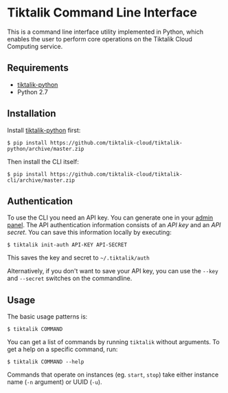 # Tiktalik Command Line Interface

This is a command line interface utility implemented in Python, which enables the
user to perform core operations on the Tiktalik Cloud Computing service.

## Requirements

 * [tiktalik-python](https://github.com/tiktalik-cloud/tiktalik-python)
 * Python 2.7

## Installation

Install [tiktalik-python](https://github.com/tiktalik-cloud/tiktalik-python) first:

`$ pip install https://github.com/tiktalik-cloud/tiktalik-python/archive/master.zip`

Then install the CLI itself:

`$ pip install https://github.com/tiktalik-cloud/tiktalik-cli/archive/master.zip`

## Authentication

To use the CLI you need an API key. You can generate one in your
[admin panel](https://tiktalik.com/panel/#apikeys). The API authentication
information consists of an *API key* and an *API secret*. You can save this
information locally by executing:

`$ tiktalik init-auth API-KEY API-SECRET`

This saves the key and secret to `~/.tiktalik/auth`

Alternatively, if you don't want to save your API key, you can use the `--key`
and `--secret` switches on the commandline.

## Usage

The basic usage patterns is:

`$ tiktalik COMMAND`

You can get a list of commands by running `tiktalik` without arguments.
To get a help on a specific command, run:

`$ tiktalik COMMAND --help`

Commands that operate on instances (eg. `start`, `stop`) take either instance name
(`-n` argument) or UUID (`-u`).
